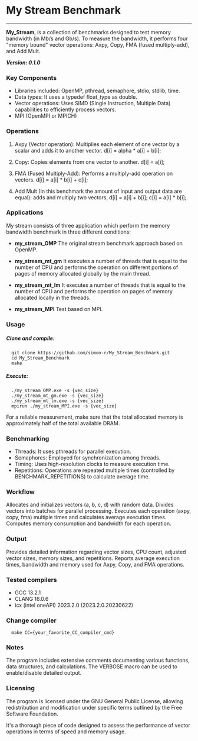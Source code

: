 # My Stream Benchmark

-------------------------

**My_Stream**, is a collection of benchmarks designed to test memory bandwidth (in Mb/s and Gb/s). To measure the bandwidth, it performs four "memory bound" vector operations: Axpy, Copy, FMA (fused multiply-add), and Add Mult.

***Version: 0.1.0***

### Key Components

* Libraries included: OpenMP, pthread, semaphore, stdio, stdlib, time.
* Data types: It uses a typedef float_type as double.
* Vector operations: Uses SIMD (Single Instruction, Multiple Data) capabilities to efficiently process vectors.
* MPI (OpenMPI or MPICH)

### Operations

  1. Axpy (Vector operation):
        Multiplies each element of one vector by a scalar and adds it to another vector.
        d[i] = alpha * a[i] + b[i];

  2. Copy:
        Copies elements from one vector to another.
        d[i] = a[i];

  3. FMA (Fused Multiply-Add):
        Performs a multiply-add operation on vectors.
        d[i] = a[i] * b[i] + c[i];

  4. Add Mult (In this benchmark the amount of input and output data are equal):
        adds and multiply two vectors,
        d[i] = a[i] + b[i];
        c[i] = a[i] * b[i];

### Applications

My stream consists of three application which perform the memory bandwidth benchmark in three different conditions:

* **my_stream_OMP** The original stream benchmark approach based on OpenMP.

* **my_stream_mt_gm** It executes a number of threads that is equal to the number of CPU and performs the operation on different portions of pages of memory allocated globally by the main thread.

* **my_stream_mt_lm**  It executes a number of threads that is equal to the number of CPU and performs the operation on pages of memory allocated locally in the threads.

* **my_stream_MPI** Test based on MPI.

### Usage

##### Clone and compile:

      git clone https://github.com/simon-r/My_Stream_Benchmark.git
      cd My_Stream_Benchmark
      make

##### Execute:

      ./my_stream_OMP.exe -s {vec_size}
      ./my_stream_mt_gm.exe -s {vec_size}
      ./my_stream_mt_lm.exe -s {vec_size}
      mpirun ./my_stream_MPI.exe -s {vec_size}

For a reliable measurement, make sure that the total allocated memory is approximately half of the total available DRAM.


### Benchmarking

* Threads: It uses pthreads for parallel execution.
* Semaphores: Employed for synchronization among threads.
* Timing: Uses high-resolution clocks to measure execution time.
* Repetitions: Operations are repeated multiple times (controlled by BENCHMARK_REPETITIONS) to calculate average time.

### Workflow

Allocates and initializes vectors (a, b, c, d) with random data.
Divides vectors into batches for parallel processing.
Executes each operation (axpy, copy, fma) multiple times and calculates average execution times.
Computes memory consumption and bandwidth for each operation.

### Output

Provides detailed information regarding vector sizes, CPU count, adjusted vector sizes, memory sizes, and repetitions.
Reports average execution times, bandwidth and memory used for
Axpy, Copy, and FMA operations.

### Tested compilers
* GCC 13.2.1
* CLANG 16.0.6
* icx (intel oneAPI) 2023.2.0 (2023.2.0.20230622)

### Change compiler
      make CC={your_favorite_CC_compiler_cmd}

### Notes

The program includes extensive comments documenting various functions, data structures, and calculations.
The VERBOSE macro can be used to enable/disable detailed output.

### Licensing

The program is licensed under the GNU General Public License, allowing redistribution and modification under specific terms outlined by the Free Software Foundation.

It's a thorough piece of code designed to assess the performance of vector operations in terms of speed and memory usage.
